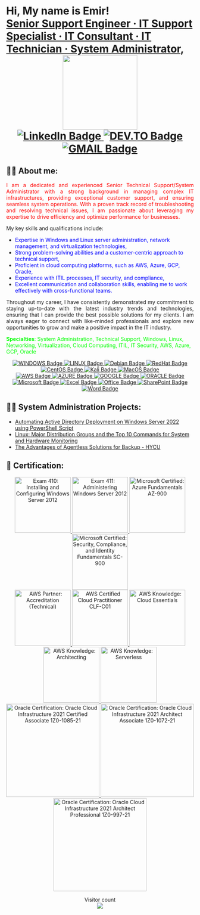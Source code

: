 <h1>Hi, My name is Emir! <br/>
<a href="https://www.linkedin.com/in/emir-kurtovic/">Senior Support Engineer · IT Support Specialist · IT Consultant · IT Technician · System Administrator</a>,


<div id="header" align="center">
  <img src="https://media.giphy.com/media/zhYSVCirREeIZtONCI/giphy.gif" width="200"/>
</div>
<div id="badges" align="center">
  <a href="https://www.linkedin.com/in/emir-kurtovic/">
    <img src="https://img.shields.io/badge/LinkedIn-blue?style=for-the-badge&logo=linkedin&logoColor=white" alt="LinkedIn Badge"/>
  </a>
  <a href="https://dev.to/ekurtovic">
    <img src="https://img.shields.io/badge/dev.to-0A0A0A?style=for-the-badge&logo=dev.to&logoColor=white" alt="DEV.TO Badge"/>
  </a>
  <a href="ekurtovic@gmail.com">
    <img src="https://img.shields.io/badge/Gmail-D14836?style=for-the-badge&logo=gmail&logoColor=white" alt="GMAIL Badge"/>
  </a>
</div>

<h2>👨‍💻 About me:</h2>

<p style="text-align: justify;"><span style="color: #ff0000;">I am a dedicated and experienced Senior Technical Support/System Administrator with a strong background in managing complex IT infrastructures, providing exceptional customer support, and ensuring seamless system operations. With a proven track record of troubleshooting and resolving technical issues, I am passionate about leveraging my expertise to drive efficiency and optimize performance for businesses.</span></p>
<p>My key skills and qualifications include:</p>
<ul>
<li><span style="color: #0000ff;">Expertise in Windows and Linux server administration, network management, and virtualization technologies,</span></li>
<li><span style="color: #0000ff;">Strong problem-solving abilities and a customer-centric approach to technical support,</span></li>
<li><span style="color: #0000ff;">Proficient in cloud computing platforms, such as AWS, Azure, GCP, Oracle,</span></li>
<li><span style="color: #0000ff;">Experience with ITIL processes, IT security, and compliance,</span></li>
<li><span style="color: #0000ff;">Excellent communication and collaboration skills, enabling me to work effectively with cross-functional teams.</span></li>
</ul>
<p style="text-align: justify;">Throughout my career, I have consistently demonstrated my commitment to staying up-to-date with the latest industry trends and technologies, ensuring that I can provide the best possible solutions for my clients. I am always eager to connect with like-minded professionals and explore new opportunities to grow and make a positive impact in the IT industry.</p>
<p><span style="text-align: justify; color: #00ff00;"><strong>Specialties</strong>: System Administration, Technical Support, Windows, Linux, Networking, Virtualization, Cloud Computing, ITIL, IT Security, AWS, Azure, GCP, Oracle</span></p>


<div id="OS" align="center">
  <a href="">
    <img src="https://img.shields.io/badge/Windows-0078D6?style=for-the-badge&logo=windows&logoColor=white" alt="WINDOWS Badge"/>
  </a>
  <a href="">
    <img src="https://img.shields.io/badge/Linux-FCC624?style=for-the-badge&logo=linux&logoColor=black" alt="LINUX Badge"/>
  </a>
  <a href="">
    <img src="https://img.shields.io/badge/Debian-D70A53?style=for-the-badge&logo=debian&logoColor=white" alt="Debian Badge"/>
  </a>
 <a href="">
    <img src="https://img.shields.io/badge/Red%20Hat-EE0000?style=for-the-badge&logo=redhat&logoColor=white" alt="RedHat Badge"/>
  </a>
  <a href="">
    <img src="https://img.shields.io/badge/cent%20os-002260?style=for-the-badge&logo=centos&logoColor=F0F0F0" alt="CentOS Badge"/>
  </a>
  <a href="">
    <img src="https://img.shields.io/badge/Kali-268BEE?style=for-the-badge&logo=kalilinux&logoColor=white" alt="Kali Badge"/>
  </a>
   <a href="">
    <img src="https://img.shields.io/badge/mac%20os-000000?style=for-the-badge&logo=macos&logoColor=F0F0F0" alt="MacOS Badge"/>
  </a>
  
 </div>
    
<div id="Cloud" align="center">
  <a href="">
    <img src="https://img.shields.io/badge/AWS-%23FF9900.svg?style=for-the-badge&logo=amazon-aws&logoColor=white" alt="AWS Badge"/>
  </a>
  <a href="">
    <img src="https://img.shields.io/badge/azure-%230072C6.svg?style=for-the-badge&logo=microsoftazure&logoColor=white" alt="AZURE Badge"/>
  </a>
  <a href="">
    <img src="https://img.shields.io/badge/GoogleCloud-%234285F4.svg?style=for-the-badge&logo=google-cloud&logoColor=white" alt="GOOGLE Badge"/>
  </a>
  <a href="">
    <img src="https://img.shields.io/badge/Oracle-F80000?style=for-the-badge&logo=oracle&logoColor=white" alt="ORACLE Badge"/>
  </a>
  </div>

  <div id="M365" align="center">
  <a href="">
    <img src="https://img.shields.io/badge/Microsoft-0078D4?style=for-the-badge&logo=microsoft&logoColor=white" alt="Microsoft Badge"/>
  </a>
  <a href="">
    <img src="https://img.shields.io/badge/Microsoft_Excel-217346?style=for-the-badge&logo=microsoft-excel&logoColor=white" alt="Excel Badge"/>
  </a>
  <a href="">
    <img src="https://img.shields.io/badge/Microsoft_Office-D83B01?style=for-the-badge&logo=microsoft-office&logoColor=white" alt="Office Badge"/>
  </a>
  <a href="">
    <img src="https://img.shields.io/badge/Microsoft_SharePoint-0078D4?style=for-the-badge&logo=microsoft-sharepoint&logoColor=white" alt="SharePoint Badge"/>
  </a>
  <a href="">
    <img src="https://img.shields.io/badge/Microsoft_Word-2B579A?style=for-the-badge&logo=microsoft-word&logoColor=white" alt="Word Badge"/>
  </a>
 </div>

<h2>👨‍💻 System Administration Projects:</h2>

  - [Automating Active Directory Deployment on Windows Server 2022 using PowerShell Script](https://dev.to/ekurtovic/automating-active-directory-deployment-on-windows-server-2022-using-powershell-script-3b2p)
  - [Linux: Major Distribution Groups and the Top 10 Commands for System and Hardware Monitoring](https://dev.to/ekurtovic/linux-major-distribution-groups-and-the-top-10-commands-for-system-and-hardware-monitoring-4kj6)
  - [The Advantages of Agentless Solutions for Backup - HYCU](https://dev.to/ekurtovic/the-advantages-of-agentless-solutions-for-backup-30bg)


<h2>📜 Certification:</h2>

<div id="Certification" align="center">
  <a href="https://www.credly.com/badges/1c464dd8-399f-4bf1-9a93-3728e27dd467">
    <img src="https://images.credly.com/size/340x340/images/f1c8b841-d2af-46d0-a7af-f40f7b443c79/Installing_and_Configuring_Windows_Server_2012-01.png" alt="Exam 410: Installing and Configuring Windows Server 2012" width="150"/>
  </a>
 <a href="https://www.credly.com/badges/aea227f6-ef25-4705-ab3c-0cefac385ec2">
    <img src="https://images.credly.com/size/340x340/images/47f54743-e103-4e3c-97c0-abcf48bdc68e/Administering_Windows_Server_2012-01.png" alt="Exam 411: Administering Windows Server 2012" width="150"/>
  </a>
  <a href="https://www.credly.com/badges/9776c01f-0a2b-4855-b2e7-2542b8ea70b0">
    <img src="https://images.credly.com/size/340x340/images/be8fcaeb-c769-4858-b567-ffaaa73ce8cf/image.png" alt="Microsoft Certified: Azure Fundamentals AZ-900" width="150"/>
  </a>
 <a href="https://www.credly.com/badges/19d088bc-c994-4b85-990e-8f8609e42462">
    <img src="https://images.credly.com/size/340x340/images/fc1352af-87fa-4947-ba54-398a0e63322e/security-compliance-and-identity-fundamentals-600x600.png" alt="Microsoft Certified: Security, Compliance, and Identity Fundamentals SC-900" width="150"/>
  </a>
<div id="AWS" align="center">
  <a href="https://www.credly.com/badges/35b76fb0-d452-449d-bbee-da7e52fbbd2f">
    <img src="https://images.credly.com/size/340x340/images/81f903ed-c3a1-4f4b-afcd-e03331a5b12c/image.png" alt="AWS Partner: Accreditation (Technical)" width="150"/>
  </a>
 <a href="https://www.credly.com/badges/ab398461-99b8-4a20-81d2-86376ae4c756">
    <img src="https://images.credly.com/size/340x340/images/00634f82-b07f-4bbd-a6bb-53de397fc3a6/image.png" alt="AWS Certified Cloud Practitioner CLF-C01" width="150"/>
  </a>
  <a href="https://www.credly.com/badges/b1a26731-fef0-4f13-96ea-b7b8affab2c7">
    <img src="https://images.credly.com/size/340x340/images/ec621e2a-c8f0-4459-806c-ae11829d372a/image.png" alt="AWS Knowledge: Cloud Essentials" width="150"/>
  </a>
 <a href="https://www.credly.com/badges/bb586728-4742-4c35-8a8b-d1f011c510a8">
    <img src="https://images.credly.com/size/340x340/images/519a6dba-f145-4c1a-85a2-1d173d6898d9/image.png" alt="AWS Knowledge: Architecting" width="150"/>
  </a>
 <a href="https://www.credly.com/badges/f7103c03-917c-4d1d-b591-f3dd4b8c1d5f">
    <img src="https://images.credly.com/size/340x340/images/e07c6cc4-b737-4d7e-8ce8-66b6b7a60367/image.png" alt="AWS Knowledge: Serverless" width="150"/>
  </a>
  </div>
<div id="OCI" align="center">
  <a href="https://catalog-education.oracle.com/pls/certview/sharebadge?id=2FF7746F43718E4323787E1667D54627C637C64CF67C12BCA9A302B7F48116AF">
    <img src="https://brm-workforce.oracle.com/pdf/certview/images/102_Oracle_Cloud_Infrastructure_Foundations_Associate.png" alt="Oracle Certification: Oracle Cloud Infrastructure 2021 Certified Associate 1Z0-1085-21" width="250"/>
  </a>
 <a href="https://catalog-education.oracle.com/pls/certview/sharebadge?id=703F95C2C65D320C9610ADE8F9691ABECD5D2B4DAC426A1A1760CF44C0F6DCDD">
    <img src="https://brm-workforce.oracle.com/pdf/certview/images/103_Oracle_Cloud_Infrastructure_Architect_Associate.png" alt="Oracle Certification: Oracle Cloud Infrastructure 2021 Architect Associate 1Z0-1072-21" width="250"/>
  </a>
 <a href="https://catalog-education.oracle.com/pls/certview/sharebadge?id=9AB7D6381AC6FAD551D33989D9EC014FBEE9E2074DBACF48EB67F56DA3B5B991">
    <img src="https://brm-workforce.oracle.com/pdf/certview/images/104_Oracle_Cloud_Infrastructure_Architect.png" alt="Oracle Certification: Oracle Cloud Infrastructure 2021 Architect Professional 1Z0-997-21" width="250"/>
  </a>
</div>

</div>

<!--
  - [Exam 410: Installing and Configuring Windows Server 2012](https://www.credly.com/badges/1c464dd8-399f-4bf1-9a93-3728e27dd467)
  - [Exam 411: Administering Windows Server 2012](https://www.credly.com/badges/aea227f6-ef25-4705-ab3c-0cefac385ec2)
  - [Microsoft Certified: Azure Fundamentals AZ-900](https://www.credly.com/badges/9776c01f-0a2b-4855-b2e7-2542b8ea70b0)
  - [Microsoft Certified: Security, Compliance, and Identity Fundamentals SC-900](https://www.credly.com/badges/19d088bc-c994-4b85-990e-8f8609e42462)
  - [AWS Partner: Accreditation (Technical)](https://www.credly.com/badges/35b76fb0-d452-449d-bbee-da7e52fbbd2f)
  - [AWS Certified Cloud Practitioner CLF-C01](https://www.credly.com/badges/ab398461-99b8-4a20-81d2-86376ae4c756)
  - [AWS Knowledge: Cloud Essentials](https://www.credly.com/badges/b1a26731-fef0-4f13-96ea-b7b8affab2c7)
  - [AWS Knowledge: Architecting](https://www.credly.com/badges/bb586728-4742-4c35-8a8b-d1f011c510a8)
  - [AWS Knowledge: Serverless](https://www.credly.com/badges/f7103c03-917c-4d1d-b591-f3dd4b8c1d5f)
  - [Oracle Certification: Oracle Cloud Infrastructure 2021 Certified Associate 1Z0-1085-21](https://catalog-education.oracle.com/pls/certview/sharebadge?id=2FF7746F43718E4323787E1667D54627C637C64CF67C12BCA9A302B7F48116AF)
  - [Oracle Certification: Oracle Cloud Infrastructure 2021 Architect Associate 1Z0-1072-21](https://catalog-education.oracle.com/pls/certview/sharebadge?id=703F95C2C65D320C9610ADE8F9691ABECD5D2B4DAC426A1A1760CF44C0F6DCDD)
  - [Oracle Certification: Oracle Cloud Infrastructure 2021 Architect Professional 1Z0-997-21](https://catalog-education.oracle.com/pls/certview/sharebadge?id=9AB7D6381AC6FAD551D33989D9EC014FBEE9E2074DBACF48EB67F56DA3B5B991) 
-->
<!--
<h2> 🤳 Connect with me:</h2>

[<img align="left" alt="Emir_K | LinkedIn" width="22px" src="https://cdn2.iconfinder.com/data/icons/social-media-applications/64/social_media_applications_14-linkedin-512.png" />][linkedin]
[<img align="left" alt="Emir_K | DEV.to" width="22px" src="https://cdn3.iconfinder.com/data/icons/logos-and-brands-adobe/512/84_Dev-512.png" />][dev.to]


[dev.to]: https://dev.to/ekurtovic
[linkedin]: https://linkedin.com/in/emir-kurtovic/

<!--
**joshmadakor1/joshmadakor1** is a ✨ _special_ ✨ repository because its `README.md` (this file) appears on your GitHub profile.

Here are some ideas to get you started:

- 🔭 I’m currently working on ...
- 🌱 I’m currently learning ...
- 👯 I’m looking to collaborate on ...
- 🤔 I’m looking for help with ...
- 💬 Ask me about ...
- 📫 How to reach me: ...
- 😄 Pronouns: ...
- ⚡ Fun fact: ...
-->
<p align="center"> 
  Visitor count<br>
  <img src="https://profile-counter.glitch.me/ekurtovic81/count.svg" />
</p>
